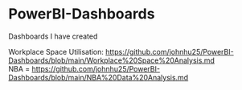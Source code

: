# PowerBI-Dashboards
Dashboards I have created

Workplace Space Utilisation: https://github.com/johnhu25/PowerBI-Dashboards/blob/main/Workplace%20Space%20Analysis.md  
NBA = https://github.com/johnhu25/PowerBI-Dashboards/blob/main/NBA%20Data%20Analysis.md
